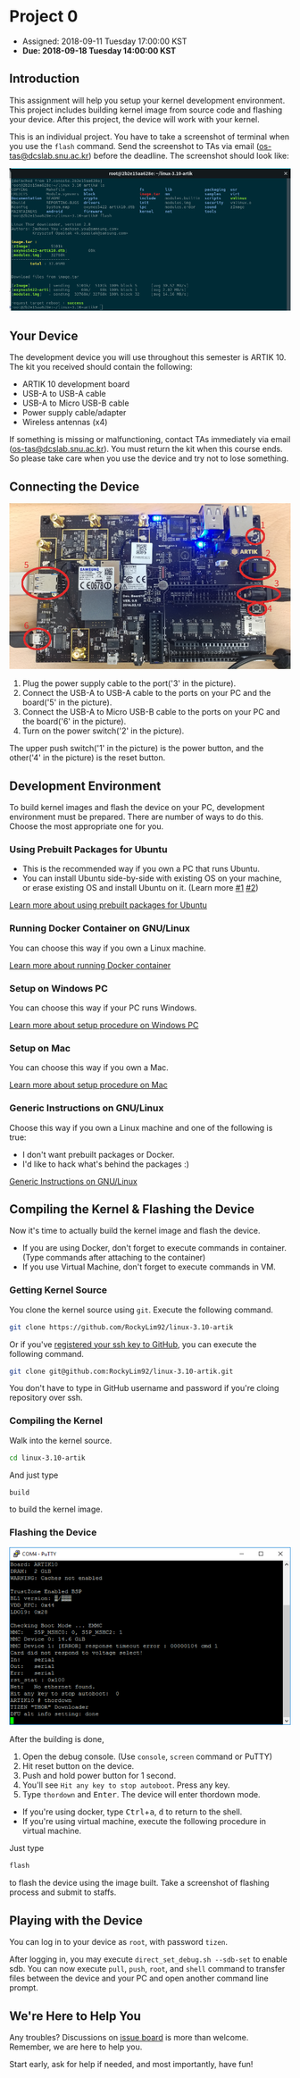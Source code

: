 # Project 0

* Assigned: 2018-09-11 Tuesday 17:00:00 KST
* **Due: 2018-09-18 Tuesday 14:00:00 KST**

## Introduction

This assignment will help you setup your kernel development environment. This project includes building kernel image from source code and flashing your device. After this project, the device will work with your kernel.

This is an individual project. You have to take a screenshot of terminal when you use the `flash` command. Send the screenshot to TAs via email ([os-tas@dcslab.snu.ac.kr](mailto:os-tas%40dcslab.snu.ac.kr)) before the deadline. The screenshot should look like:

![Project0SubmitExample](/doc/assets/Project0SubmitExample.png)

## Your Device

The development device you will use throughout this semester is ARTIK 10. The kit you received should contain the following:

* ARTIK 10 development board
* USB-A to USB-A cable
* USB-A to Micro USB-B cable
* Power supply cable/adapter
* Wireless antennas (x4)

If something is missing or malfunctioning, contact TAs immediately via email ([os-tas@dcslab.snu.ac.kr](mailto:os-tas%40dcslab.snu.ac.kr)). You must return the kit when this course ends. So please take care when you use the device and try not to lose something.

## Connecting the Device

![ARTIK10](/doc/assets/ARTIK10.png)

1. Plug the power supply cable to the port('3' in the picture).
1. Connect the USB-A to USB-A cable to the ports on your PC and the board('5' in the picture).
1. Connect the USB-A to Micro USB-B cable to the ports on your PC and the board('6' in the picture).
1. Turn on the power switch('2' in the picture).

The upper push switch('1' in the picture) is the power button, and the other('4' in the picture) is the reset button.

## Development Environment

To build kernel images and flash the device on your PC, development environment must be prepared. There are number of ways to do this. Choose the most appropriate one for you.

### Using Prebuilt Packages for Ubuntu

* This is the recommended way if you own a PC that runs Ubuntu.
* You can install Ubuntu side-by-side with existing OS on your machine, or erase existing OS and install Ubuntu on it. (Learn more [#1](https://help.ubuntu.com/lts/installation-guide/amd64/index.html) [#2](https://help.ubuntu.com/community/WindowsDualBoot))

[Learn more about using prebuilt packages for Ubuntu](/doc/SetupUsingPPA.md)

### Running Docker Container on GNU/Linux

You can choose this way if you own a Linux machine.

[Learn more about running Docker container](/doc/SetupDocker.md)

### Setup on Windows PC

You can choose this way if your PC runs Windows.

[Learn more about setup procedure on Windows PC](/doc/SetupOnWindows.md)

### Setup on Mac

You can choose this way if you own a Mac.

[Learn more about setup procedure on Mac](/doc/SetupOnMac.md)

### Generic Instructions on GNU/Linux

Choose this way if you own a Linux machine and one of the following is true:

* I don't want prebuilt packages or Docker.
* I'd like to hack what's behind the packages :)

[Generic Instructions on GNU/Linux](/doc/SetupManual.md)

## Compiling the Kernel & Flashing the Device

Now it's time to actually build the kernel image and flash the device.

* If you are using Docker, don't forget to execute commands in container. (Type commands after attaching to the container)
* If you use Virtual Machine, don't forget to execute commands in VM.

### Getting Kernel Source

You clone the kernel source using `git`. Execute the following command.
```bash
git clone https://github.com/RockyLim92/linux-3.10-artik
```

Or if you've [registered your ssh key to GitHub](https://help.github.com/articles/connecting-to-github-with-ssh/), you can execute the following command.
```bash
git clone git@github.com:RockyLim92/linux-3.10-artik.git
```

You don't have to type in GitHub username and password if you're cloing repository over ssh.

### Compiling the Kernel

Walk into the kernel source.
```bash
cd linux-3.10-artik
```

And just type
```bash
build
```
to build the kernel image.

### Flashing the Device

![Thordown](/doc/assets/Win09Thordown.PNG)

After the building is done,

1. Open the debug console. (Use `console`, `screen` command or PuTTY)
1. Hit reset button on the device.
1. Push and hold power button for 1 second.
1. You'll see `Hit any key to stop autoboot`. Press any key.
1. Type `thordown` and <kbd>Enter</kbd>. The device will enter thordown mode.

* If you're using docker, type <kbd>Ctrl</kbd>+<kbd>a</kbd>, <kbd>d</kbd> to return to the shell.
* If you're using virtual machine, execute the following procedure in virtual machine.

Just type

```bash
flash
```

to flash the device using the image built. Take a screenshot of flashing process and submit to staffs.

## Playing with the Device

You can log in to your device as `root`, with password `tizen`.

After logging in, you may execute `direct_set_debug.sh --sdb-set` to enable sdb. You can now execute `pull`, `push`, `root`, and `shell` command to transfer files between the device and your PC and open another command line prompt.

## We're Here to Help You

Any troubles? Discussions on [issue board](https://github.com/RockyLim92/os-fall-2018/issues) is more than welcome. Remember, we are here to help you.

Start early, ask for help if needed, and most importantly, have fun!
